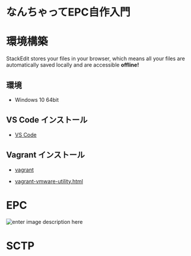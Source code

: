 # なんちゃってEPC自作入門


# 環境構築

StackEdit stores your files in your browser, which means all your files are automatically saved locally and are accessible **offline!**

## 環境

- Windows 10 64bit

## VS Code インストール

- [VS Code](https://azure.microsoft.com/ja-jp/products/visual-studio-code/)

## Vagrant インストール

- [vagrant](https://www.vagrantup.com/)

- [vagrant-vmware-utility.html](https://www.vagrantup.com/docs/providers/vmware/vagrant-vmware-utility.html)


# EPC

![enter image description here](https://user-images.githubusercontent.com/1900544/84593371-e17ae600-ae86-11ea-872d-4aaf0fe4bfa1.png)


# SCTP
<!--stackedit_data:
eyJoaXN0b3J5IjpbLTYxMjk3NDYyNCwtMTIxNDYxNzA5OSwtNT
IxNzI3Njg1LDg5MzgzNzU3MSwxNDY5NzM2MzA3LDExNzY1NTQ5
NSwxNjk0Mjc0MTEwXX0=
-->